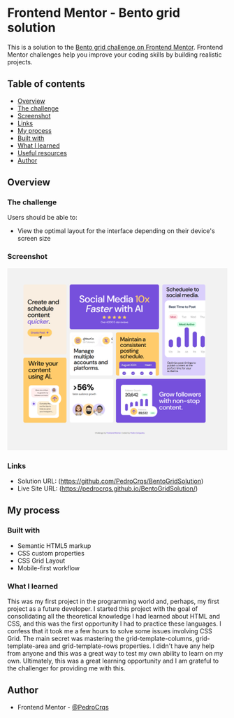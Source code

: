# Frontend Mentor - Bento grid solution

This is a solution to the [Bento grid challenge on Frontend Mentor](https://www.frontendmentor.io/challenges/bento-grid-RMydElrlOj). Frontend Mentor challenges help you improve your coding skills by building realistic projects.

## Table of contents

- [Overview](#overview)
- [The challenge](#the-challenge)
- [Screenshot](#screenshot)
- [Links](#links)
- [My process](#my-process)
- [Built with](#built-with)
- [What I learned](#what-i-learned)
- [Useful resources](#useful-resources)
- [Author](#author)

## Overview

### The challenge

Users should be able to:

- View the optimal layout for the interface depending on their device's screen size

### Screenshot

![](Frontend%20Mentor%20-%20Bento%20grid%20-%20Desktop.png)

### Links

- Solution URL: (https://github.com/PedroCrqs/BentoGridSolution)
- Live Site URL: (https://pedrocrqs.github.io/BentoGridSolution/)

## My process

### Built with

- Semantic HTML5 markup
- CSS custom properties
- CSS Grid Layout
- Mobile-first workflow

### What I learned

This was my first project in the programming world and, perhaps, my first project as a future developer. I started this project with the goal of consolidating all the theoretical knowledge I had learned about HTML and CSS, and this was the first opportunity I had to practice these languages. I confess that it took me a few hours to solve some issues involving CSS Grid. The main secret was mastering the grid-template-columns, grid-template-area and grid-template-rows properties. I didn't have any help from anyone and this was a great way to test my own ability to learn on my own. Ultimately, this was a great learning opportunity and I am grateful to the challenger for providing me with this.

## Author

- Frontend Mentor - [@PedroCrqs](https://www.frontendmentor.io/profile/PedroCrqs)
